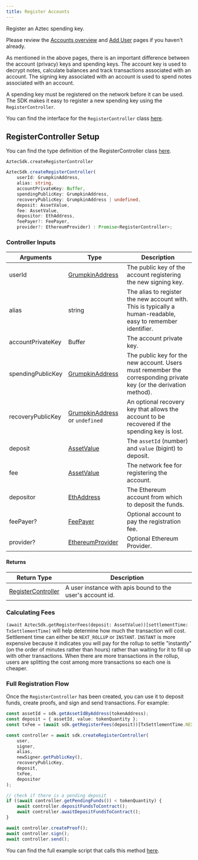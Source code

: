 ```yaml
---
title: Register Accounts
---
```


Register an Aztec spending key.

Please review the [Accounts overview](../../how-aztec-works/accounts) and [Add User](./add-account) pages if you haven't already.

As mentioned in the above pages, there is an important difference between the account (privacy) keys and spending keys. The account key is used to decrypt notes, calculate balances and track transactions associated with an account. The signing key associated with an account is used to spend notes associated with an account.

A spending key must be registered on the network before it can be used. The SDK makes it easy to register a new spending key using the `RegisterController`.

You can find the interface for the `RegisterController` class [here](../types/sdk/RegisterController).

## RegisterController Setup

You can find the type definition of the RegisterController class [here](../types/RegisterController).

`AztecSdk.createRegisterController`

```ts
AztecSdk.createRegisterController(
    userId: GrumpkinAddress, 
    alias: string, 
    accountPrivateKey: Buffer, 
    spendingPublicKey: GrumpkinAddress, 
    recoveryPublicKey: GrumpkinAddress | undefined, 
    deposit: AssetValue, 
    fee: AssetValue, 
    depositor: EthAddress, 
    feePayer?: FeePayer, 
    provider?: EthereumProvider) : Promise<RegisterController>;
```

### Controller Inputs

| Arguments | Type | Description |
| --------- | ---- | ----------- |
| userId | [GrumpkinAddress](../types/barretenberg/GrumpkinAddress) | The public key of the account registering the new signing key. |
| alias | string | The alias to register the new account with. This is typically a human-readable, easy to remember identifier. |
| accountPrivateKey | Buffer | The account private key. |
| spendingPublicKey | [GrumpkinAddress](../types/barretenberg/GrumpkinAddress) | The public key for the new account. Users must remember the corresponding private key (or the derivation method). |
| recoveryPublicKey | [GrumpkinAddress](../types/barretenberg/GrumpkinAddress) or `undefined` | An optional recovery key that allows the account to be recovered if the spending key is lost. |
| deposit | [AssetValue](../types/barretenberg/AssetValue) | The `assetId` (number) and `value` (bigint) to deposit. |
| fee | [AssetValue](../types/barretenberg/AssetValue) | The network fee for registering the account. |
| depositor | [EthAddress](../types/barretenberg/EthAddress) | The Ethereum account from which to deposit the funds. |
| feePayer? | [FeePayer](../types/sdk/FeePayer) | Optional account to pay the registration fee. |
| provider? | [EthereumProvider](../types/barretenberg/EthereumProvider) | Optional Ethereum Provider. |

#### Returns

| Return Type | Description |
| --------- | ----------- |
| [RegisterController](../types/sdk/RegisterController) | A user instance with apis bound to the user's account id. |

### Calculating Fees

`(await AztecSdk.getRegisterFees(deposit: AssetValue))[settlementTime: TxSettlementTime]` will help determine how much the transaction will cost. Settlement time can either be `NEXT_ROLLUP` or `INSTANT`. `INSTANT` is more expensive because it indicates you will pay for the rollup to settle "instantly" (on the order of minutes rather than hours) rather than waiting for it to fill up with other transactions. When there are more transactions in the rollup, users are splitting the cost among more transactions so each one is cheaper.

### Full Registration Flow

Once the `RegisterController` has been created, you can use it to deposit funds, create proofs, and sign and send transactions. For example:

```ts
const assetId = sdk.getAssetIdByAddress(tokenAddress);
const deposit = { assetId, value: tokenQuantity };
const txFee = (await sdk.getRegisterFees(deposit))[TxSettlementTime.NEXT_ROLLUP];

const controller = await sdk.createRegisterController(
    user,
    signer,
    alias,
    newSigner.getPublicKey(),
    recoveryPublicKey,
    deposit,
    txFee,
    depositer
);

// check if there is a pending deposit
if ((await controller.getPendingFunds()) < tokenQuantity) {
    await controller.depositFundsToContract();
    await controller.awaitDepositFundsToContract();
}

await controller.createProof();
await controller.sign();
await controller.send();
```

You can find the full example script that calls this method [here](https://github.com/critesjosh/aztec-sdk-starter/blob/mainnet-fork/src/latest/registerAccount.ts).
